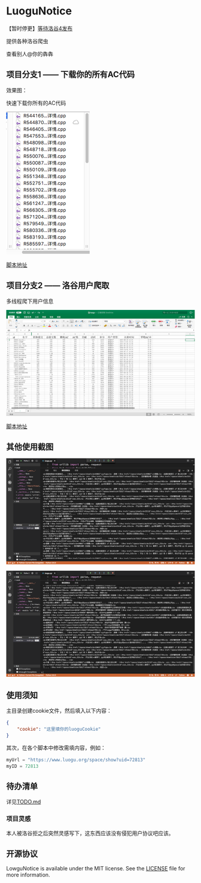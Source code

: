 # LuoguNotice

【暂时停更】[等待洛谷4发布](https://github.com/Himself65/LuoguCrawler/issues/1)

提供各种洛谷爬虫

查看别人@你的犇犇

## 项目分支1 —— 下载你的所有AC代码

效果图：

快速下载你所有的AC代码

![04](/img/04.png)

[脚本地址](/example_codedownload.py)

## 项目分支2 —— 洛谷用户爬取

多线程爬下用户信息

![03](/img/03.png)

[脚本地址](/example_userInfoCrawler.py)

## 其他使用截图

![01](/img/01.png)

![02](/img/02.png)

## 使用须知

主目录创建cookie文件，然后填入以下内容：

``` json
{
    "cookie": "这里填你的luoguCookie"
}
```

其次，在各个脚本中修改需填内容，例如：

``` python
myUrl = "https://www.luogu.org/space/show?uid=72813"
myID = 72813
```

## 待办清单

详见[TODO.md](TODO.md)

### 项目灵感

本人被洛谷拒之后突然灵感写下，这东西应该没有侵犯用户协议吧应该。

## 开源协议

LowguNotice is available under the MIT license. See the [LICENSE](LICENSE) file for more information.